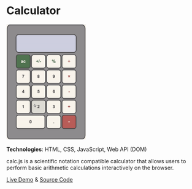# Calculator

<a href="https://jinyoungch0i.github.io/calc.js/">
    <img src="calc.gif" alt='calculator dynamic demo' height="300">
</a>

**Technologies**: HTML, CSS, JavaScript, Web API (DOM)

calc.js is a scientific notation compatible calculator that allows users to perform basic arithmetic calculations interactively on the browser.

[Live Demo](https://jinyoungch0i.github.io/calc.js/) & [Source Code](https://github.com/jinyoungch0i/calc.js)
